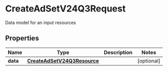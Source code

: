 

# CreateAdSetV24Q3Request

Data model for an input resources

## Properties

| Name | Type | Description | Notes |
|------------ | ------------- | ------------- | -------------|
|**data** | [**CreateAdSetV24Q3Resource**](CreateAdSetV24Q3Resource.md) |  |  [optional] |



